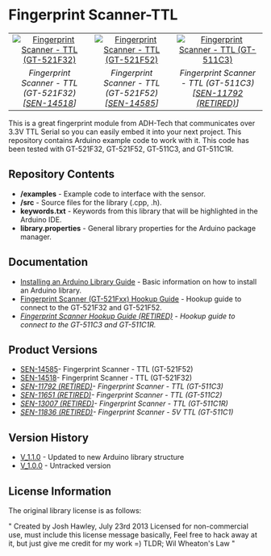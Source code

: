 Fingerprint Scanner-TTL
====================================

<table class="table table-hover table-striped table-bordered">
  <tr align="center">
    <td><a href="https://www.sparkfun.com/products/14518"><img src="https://cdn.sparkfun.com//assets/parts/1/2/5/9/1/14518-01.jpg" title="Fingerprint Scanner - TTL (GT-521F32)"></a></td>	
    <td><a href="https://www.sparkfun.com/products/14585"><img src="https://cdn.sparkfun.com//assets/parts/1/2/7/3/2/14585-Fingerprint_Scanner_-_TTL__GT-521F52_-01.jpg" title="Fingerprint Scanner - TTL (GT-521F52)"></a></td>
  <td><a href="https://www.sparkfun.com/products/11792"><img src="https://cdn.sparkfun.com//assets/parts/8/0/7/3/11792-04a.jpg" title="Fingerprint Scanner - TTL (GT-511C3)"></a></td>
  </tr>
  <tr align="center">
    <td><i>Fingerprint Scanner - TTL (GT-521F32) [<a href="https://www.sparkfun.com/products/14518">SEN-14518</a>]</i></td>
    <td><i>Fingerprint Scanner - TTL (GT-521F52) [<a href="https://www.sparkfun.com/products/14585">SEN-14585</a>]</i></td>
    <td><i>Fingerprint Scanner - TTL (GT-511C3)[<a href="https://www.sparkfun.com/products/11792">SEN-11792 (RETIRED)</a>]</i></td>
  </tr>
</table>

This is a great fingerprint module from ADH-Tech that communicates over 3.3V TTL Serial so you can easily embed it into your next project. This repository contains Arduino example code to work with it. This code has been tested with GT-521F32, GT-521F52, GT-511C3, and GT-511C1R.

Repository Contents
-------------------
* **/examples** - Example code to interface with the sensor.
* **/src** - Source files for the library (.cpp, .h).
* **keywords.txt** - Keywords from this library that will be highlighted in the Arduino IDE.
* **library.properties** - General library properties for the Arduino package manager.

Documentation
----------------
* [Installing an Arduino Library Guide](https://learn.sparkfun.com/tutorials/installing-an-arduino-library) - Basic information on how to install an Arduino library.
* [Fingerprint Scanner (GT-521Fxx) Hookup Guide](https://learn.sparkfun.com/tutorials/fingerprint-scanner-gt-521fxx-hookup-guide) - Hookup guide to connect to the GT-521F32 and GT-521F52.
* _[Fingerprint Scanner Hookup Guide (RETIRED)](https://learn.sparkfun.com/tutorials/fingerprint-scanner-hookup-guide) - Hookup guide to connect to the GT-511C3 and GT-511C1R._

Product Versions
----------------
* [SEN-14585](https://www.sparkfun.com/products/14585)- Fingerprint Scanner - TTL (GT-521F52)
* [SEN-14518](https://www.sparkfun.com/products/14518)- Fingerprint Scanner - TTL (GT-521F32)
* _[SEN-11792 (RETIRED)](https://www.sparkfun.com/products/11792)- Fingerprint Scanner - TTL (GT-511C3)_
* _[SEN-11651 (RETIRED)](https://www.sparkfun.com/products/11651)- Fingerprint Scanner - TTL (GT-511C2)_
* _[SEN-13007 (RETIRED)](https://www.sparkfun.com/products/13007)- Fingerprint Scanner - TTL (GT-511C1R)_
* _[SEN-11836 (RETIRED)](https://www.sparkfun.com/products/11836)- Fingerprint Scanner - 5V TTL (GT-511C1)_

Version History
---------------
* [V_1.1.0](https://github.com/sparkfun/Fingerprint_Scanner-TTL/releases/tag/v1.1.0) - Updated to new Arduino library structure
* [V_1.0.0](https://github.com/sparkfun/Fingerprint_Scanner-TTL/releases/tag/v1.0.0) - Untracked version

License Information
-------------------

The original library license is as follows:

"	Created by Josh Hawley, July 23rd 2013
	Licensed for non-commercial use, must include this license message
	basically, Feel free to hack away at it, but just give me credit for my work =)
	TLDR; Wil Wheaton's Law "
